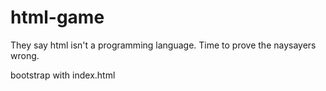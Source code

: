 # html-game

They say html isn't a programming language. Time to prove the naysayers wrong.

bootstrap with index.html
